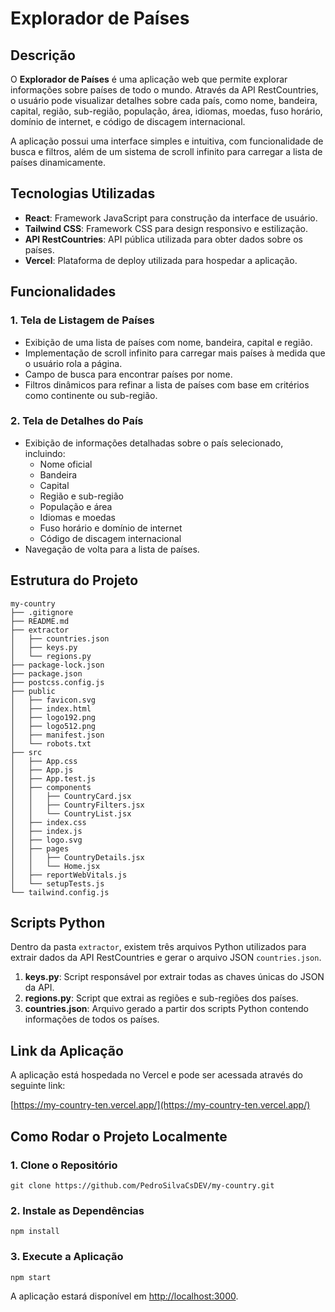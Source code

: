 
# Explorador de Países

## Descrição
O **Explorador de Países** é uma aplicação web que permite explorar informações sobre países de todo o mundo. Através da API RestCountries, o usuário pode visualizar detalhes sobre cada país, como nome, bandeira, capital, região, sub-região, população, área, idiomas, moedas, fuso horário, domínio de internet, e código de discagem internacional.

A aplicação possui uma interface simples e intuitiva, com funcionalidade de busca e filtros, além de um sistema de scroll infinito para carregar a lista de países dinamicamente.

## Tecnologias Utilizadas

- **React**: Framework JavaScript para construção da interface de usuário.
- **Tailwind CSS**: Framework CSS para design responsivo e estilização.
- **API RestCountries**: API pública utilizada para obter dados sobre os países.
- **Vercel**: Plataforma de deploy utilizada para hospedar a aplicação.

## Funcionalidades

### 1. Tela de Listagem de Países
- Exibição de uma lista de países com nome, bandeira, capital e região.
- Implementação de scroll infinito para carregar mais países à medida que o usuário rola a página.
- Campo de busca para encontrar países por nome.
- Filtros dinâmicos para refinar a lista de países com base em critérios como continente ou sub-região.

### 2. Tela de Detalhes do País
- Exibição de informações detalhadas sobre o país selecionado, incluindo:
  - Nome oficial
  - Bandeira
  - Capital
  - Região e sub-região
  - População e área
  - Idiomas e moedas
  - Fuso horário e domínio de internet
  - Código de discagem internacional
- Navegação de volta para a lista de países.

## Estrutura do Projeto

```
my-country
├── .gitignore
├── README.md
├── extractor
│   ├── countries.json
│   ├── keys.py
│   └── regions.py
├── package-lock.json
├── package.json
├── postcss.config.js
├── public
│   ├── favicon.svg
│   ├── index.html
│   ├── logo192.png
│   ├── logo512.png
│   ├── manifest.json
│   └── robots.txt
├── src
│   ├── App.css
│   ├── App.js
│   ├── App.test.js
│   ├── components
│   │   ├── CountryCard.jsx
│   │   ├── CountryFilters.jsx
│   │   └── CountryList.jsx
│   ├── index.css
│   ├── index.js
│   ├── logo.svg
│   ├── pages
│   │   ├── CountryDetails.jsx
│   │   └── Home.jsx
│   ├── reportWebVitals.js
│   └── setupTests.js
└── tailwind.config.js
```

## Scripts Python

Dentro da pasta `extractor`, existem três arquivos Python utilizados para extrair dados da API RestCountries e gerar o arquivo JSON `countries.json`.

1. **keys.py**: Script responsável por extrair todas as chaves únicas do JSON da API.
2. **regions.py**: Script que extrai as regiões e sub-regiões dos países.
3. **countries.json**: Arquivo gerado a partir dos scripts Python contendo informações de todos os países.

## Link da Aplicação

A aplicação está hospedada no Vercel e pode ser acessada através do seguinte link:

[https://my-country-ten.vercel.app/](https://my-country-ten.vercel.app/)

## Como Rodar o Projeto Localmente

### 1. Clone o Repositório

```
git clone https://github.com/PedroSilvaCsDEV/my-country.git
```

### 2. Instale as Dependências

```
npm install
```

### 3. Execute a Aplicação

```
npm start
```

A aplicação estará disponível em [http://localhost:3000](http://localhost:3000).
